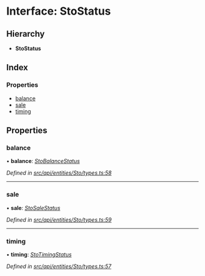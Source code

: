 # Interface: StoStatus

## Hierarchy

* **StoStatus**

## Index

### Properties

* [balance](stostatus.md#balance)
* [sale](stostatus.md#sale)
* [timing](stostatus.md#timing)

## Properties

###  balance

• **balance**: *[StoBalanceStatus](../enums/stobalancestatus.md)*

*Defined in [src/api/entities/Sto/types.ts:58](https://github.com/PolymathNetwork/polymesh-sdk/blob/bf2b7a12/src/api/entities/Sto/types.ts#L58)*

___

###  sale

• **sale**: *[StoSaleStatus](../enums/stosalestatus.md)*

*Defined in [src/api/entities/Sto/types.ts:59](https://github.com/PolymathNetwork/polymesh-sdk/blob/bf2b7a12/src/api/entities/Sto/types.ts#L59)*

___

###  timing

• **timing**: *[StoTimingStatus](../enums/stotimingstatus.md)*

*Defined in [src/api/entities/Sto/types.ts:57](https://github.com/PolymathNetwork/polymesh-sdk/blob/bf2b7a12/src/api/entities/Sto/types.ts#L57)*
